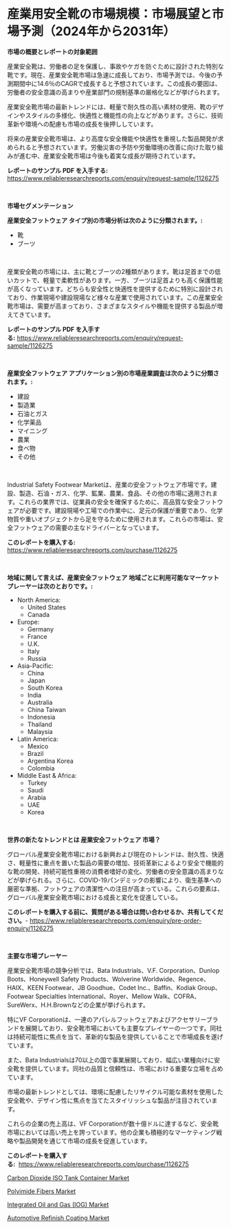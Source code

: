 <p><h1>産業用安全靴の市場規模：市場展望と市場予測（2024年から2031年）</h1></p><p><strong>市場の概要とレポートの対象範囲</strong></p>
<p><p>産業安全靴は、労働者の足を保護し、事故やケガを防ぐために設計された特別な靴です。現在、産業安全靴市場は急速に成長しており、市場予測では、今後の予測期間中に14.6％のCAGRで成長すると予想されています。この成長の要因は、労働者の安全意識の高まりや産業部門の規制基準の厳格化などが挙げられます。</p><p>産業安全靴市場の最新トレンドには、軽量で耐久性の高い素材の使用、靴のデザインやスタイルの多様化、快適性と機能性の向上などがあります。さらに、技術革新や環境への配慮も市場の成長を後押ししています。</p><p>将来の産業安全靴市場は、より高度な安全機能や快適性を重視した製品開発が求められると予想されています。労働災害の予防や労働環境の改善に向けた取り組みが進む中、産業安全靴市場は今後も着実な成長が期待されています。</p></p>
<p><strong>レポートのサンプル PDF を入手する:</strong> <a href="https://www.reliableresearchreports.com/enquiry/request-sample/1126275">https://www.reliableresearchreports.com/enquiry/request-sample/1126275</a></p>
<p>&nbsp;</p>
<p><strong>市場セグメンテーション</strong></p>
<p><strong>産業安全フットウェア タイプ別の市場分析は次のように分類されます。:</strong></p>
<p><ul><li>靴</li><li>ブーツ</li></ul></p>
<p>&nbsp;</p>
<p><p>産業安全靴の市場には、主に靴とブーツの2種類があります。靴は足首までの低いカットで、軽量で柔軟性があります。一方、ブーツは足首よりも高く保護性能が高くなっています。どちらも安全性と快適性を提供するために特別に設計されており、作業現場や建設現場など様々な産業で使用されています。この産業安全靴市場は、需要が高まっており、さまざまなスタイルや機能を提供する製品が増えてきています。</p></p>
<p><strong>レポートのサンプル PDF を入手する:</strong>&nbsp;<a href="https://www.reliableresearchreports.com/enquiry/request-sample/1126275">https://www.reliableresearchreports.com/enquiry/request-sample/1126275</a></p>
<p>&nbsp;</p>
<p><strong> 産業安全フットウェア アプリケーション別の市場産業調査は次のように分類されます。:</strong></p>
<p><ul><li>建設</li><li>製造業</li><li>石油とガス</li><li>化学薬品</li><li>マイニング</li><li>農業</li><li>食べ物</li><li>その他</li></ul></p>
<p>&nbsp;</p>
<p><p>Industrial Safety Footwear Marketは、産業の安全フットウェア市場です。建設、製造、石油・ガス、化学、鉱業、農業、食品、その他の市場に適用されます。これらの業界では、従業員の安全を確保するために、高品質な安全フットウェアが必要です。建設現場や工場での作業中に、足元の保護が重要であり、化学物質や重いオブジェクトから足を守るために使用されます。これらの市場は、安全フットウェアの需要の主なドライバーとなっています。</p></p>
<p><strong>このレポートを購入する:</strong>&nbsp; <a href="https://www.reliableresearchreports.com/purchase/1126275">https://www.reliableresearchreports.com/purchase/1126275</a></p>
<p>&nbsp;</p>
<p><strong>地域に関して言えば、産業安全フットウェア 地域ごとに利用可能なマーケットプレーヤーは次のとおりです。:</strong></p>
<p><ul>
    <li>
        North America:
        <ul>
            <li>United States</li>
            <li>Canada</li>
        </ul>
    </li>
    <li>
        Europe:
        <ul>
            <li>Germany</li>
            <li>France</li>
            <li>U.K.</li>
            <li>Italy</li>
            <li>Russia</li>
        </ul>
    </li>
    <li>
        Asia-Pacific:
        <ul>
            <li>China</li>
            <li>Japan</li>
            <li>South Korea</li>
            <li>India</li>
            <li>Australia</li>
            <li>China Taiwan</li>
            <li>Indonesia</li>
            <li>Thailand</li>
            <li>Malaysia</li>
        </ul>
    </li>
    <li>
        Latin America:
        <ul>
            <li>Mexico</li>
            <li>Brazil</li>
            <li>Argentina Korea</li>
            <li>Colombia</li>
        </ul>
    </li>
    <li>
        Middle East & Africa:
        <ul>
            <li>Turkey</li>
            <li>Saudi</li>
            <li>Arabia</li>
            <li>UAE</li>
            <li>Korea</li>
        </ul>
    </li>
    </ul></p>
<p>&nbsp;</p>
<p><strong>世界の新たなトレンドとは 産業安全フットウェア 市場？</strong></p>
<p><p>グローバル産業安全靴市場における新興および現在のトレンドは、耐久性、快適さ、軽量性に重点を置いた製品の需要の増加、技術革新によるより安全で機能的な靴の開発、持続可能性重視の消費者嗜好の変化、労働者の安全意識の高まりなどが挙げられる。さらに、COVID-19パンデミックの影響により、衛生基準への厳密な準拠、フットウェアの清潔性への注目が高まっている。これらの要素は、グローバル産業安全靴市場における成長と変化を促進している。</p></p>
<p><strong>このレポートを購入する前に、質問がある場合は問い合わせるか、共有してください。</strong>- <a href="https://www.reliableresearchreports.com/enquiry/pre-order-enquiry/1126275">https://www.reliableresearchreports.com/enquiry/pre-order-enquiry/1126275</a></p>
<p>&nbsp;</p>
<p><strong>主要な市場プレーヤー</strong></p>
<p><p>産業安全靴市場の競争分析では、Bata Industrials、V.F. Corporation、Dunlop Boots、Honeywell Safety Products、Wolverine Worldwide、Regence、HAIX、KEEN Footwear、JB Goodhue、Codet Inc.、Baffin、Kodiak Group、Footwear Specialties International、Royer、Mellow Walk、COFRA、SureWerx、H.H.Brownなどの企業が挙げられます。</p><p>特にVF Corporationは、一連のアパレルフットウェアおよびアクセサリーブランドを展開しており、安全靴市場においても主要なプレイヤーの一つです。同社は持続可能性に焦点を当て、革新的な製品を提供していることで市場成長を遂げています。</p><p>また、Bata Industrialsは70以上の国で事業展開しており、幅広い業種向けに安全靴を提供しています。同社の品質と信頼性は、市場における重要な立場を占めています。</p><p>市場の最新トレンドとしては、環境に配慮したリサイクル可能な素材を使用した安全靴や、デザイン性に焦点を当てたスタイリッシュな製品が注目されています。</p><p>これらの企業の売上高は、VF Corporationが数十億ドルに達するなど、安全靴市場においては高い売上を誇っています。他の企業も積極的なマーケティング戦略や製品開発を通じて市場の成長を促進しています。</p></p>
<p><strong>このレポートを購入する:</strong>&nbsp;&nbsp;<a href="https://www.reliableresearchreports.com/purchase/1126275">https://www.reliableresearchreports.com/purchase/1126275</a></p>
<p><p><a href="https://unruly-ladybug-44b.notion.site/Carbon-Dioxide-ISO-Tank-Container-Market-Size-Growth-Outlook-from-2024-to-2031-projecting-at-Marke-f803b8de97e64643be139a5c73be35d6">Carbon Dioxide ISO Tank Container Market</a></p><p><a href="https://github.com/luckyshygirl/Market-Research-Report-List-3/blob/main/polyimide-fibers-market.md">Polyimide Fibers Market</a></p><p><a href="https://view.publitas.com/reportprime-1/integrated-oil-and-gas-iog-market-dynamics-2024-2031-also-about-its-market-trends-projections-and-opportunities/">Integrated Oil and Gas (IOG) Market</a></p><p><a href="https://github.com/markusgodoy/Market-Research-Report-List-2/blob/main/automotive-refinish-coating-market.md">Automotive Refinish Coating Market</a></p></p>